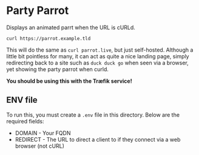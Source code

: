 # Party Parrot

Displays an animated parrt when the URL is cURLd.

`curl https://parrot.example.tld`

This will do the same as `curl parrot.live`, but just self-hosted. Although a little bit pointless for many, it can act as quite a nice landing page, simply redirecting back to a site such as `duck duck go` when seen via a browser, yet showing the party parrot when curld.


**You should be using this with the Træfik service!** 

## ENV file

To run this, you must create a `.env` file in this directory. Below are the required fields:

- DOMAIN - Your FQDN
- REDIRECT - The URL to direct a client to if they connect via a web browser (not cURL)
